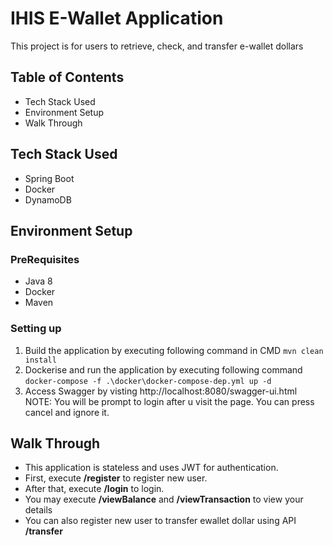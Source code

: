 # IHIS E-Wallet Application
This project is for users to retrieve, check, and transfer e-wallet dollars

## Table of Contents
- Tech Stack Used
- Environment Setup
- Walk Through
	
## Tech Stack Used
-	Spring Boot
-	Docker
-	DynamoDB

## Environment Setup
### PreRequisites	
-	Java 8
-	Docker
-   Maven

### Setting up
1. Build the application by executing following command in CMD `mvn clean install`
2. Dockerise and run the application by executing following command `docker-compose -f .\docker\docker-compose-dep.yml up -d`
3. Access Swagger by visting http://localhost:8080/swagger-ui.html
NOTE: You will be prompt to login after u visit the page. You can press cancel and ignore it.

## Walk Through
- This application is stateless and uses JWT for authentication.
- First, execute **/register** to register new user.
- After that, execute **/login** to login.
- You may execute **/viewBalance** and **/viewTransaction** to view your details
- You can also register new user to transfer ewallet dollar using API **/transfer**
